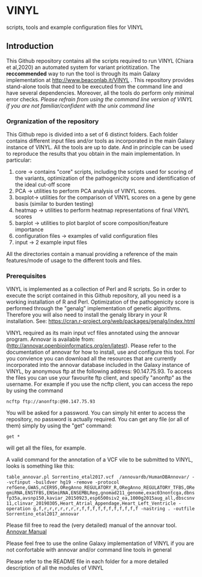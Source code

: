 # VINYL
scripts, tools and example configuration files for VINYL
## Introduction
This Github repository contains all the scripts required to run VINYL (Chiara et al,2020) an automated system for variant priotitization. The **reccommended** way to run the tool is through its main Galaxy implementation at http://www.beaconlab.it/VINYL . This repository provides stand-alone tools that need to be executed from the command line and have several dependencies. Moreover, all the tools do perform only minimal error checks.
*Please refrain from using the command line version of VINYL if you are not familiar/confident with the unix command line* 

### Orgranization of the repository
This Github repo is divided into a set of 6 distinct folders. Each folder contains different input files and/or  tools as incorporated in the main Galaxy instance of VINYL. All the tools are up to date. And in principle can be used to reproduce the results that you obtain in the main implementation. In particular:

1. core -> contains "core" scripts, including the scripts used for scoring of the variants, optimization of the pathogenicity score and identification of the ideal cut-off score
2. PCA -> utilities to perform PCA analysis of VINYL scores.
3. boxplot-> utilities for the comparison of VINYL scores on a gene by gene basis (similar to burden testing)
4. heatmap -> utilities to perform heatmap representations of final VINYL scores
5. barplot -> utilities to plot barplot of score composition/feature importance
6. configuration files -> examples of valid configuration files
7. input -> 2 example input files

All the directories contain a manual providing a reference of the main features/mode of usage to the different tools and files.

### Prerequisites
VINYL is implemented as a collection of Perl and R scripts. So in order to execute the script contained in this Github repository, all you need is a working installation of R and Perl. Optimization of the pathogenicity score is performed through the "genalg" implementation of genetic algorithms. Therefore you will also need to install the genalg library in your R installation. 
See: https://cran.r-project.org/web/packages/genalg/index.html

VINYL required as its main input vcf files annotated using the annovar program. Annovar is available from:  (http://annovar.openbioinformatics.org/en/latest). 
Please refer to the documentation of annovar for how to install, use and configure this tool. For you convience you can download all the resources that are currently incorporated into the annovar database included in the Galaxy instance of VINYL, by anonymous ftp at the following address: 90.147.75.93. To access the files you can use your favourite ftp client, and specify "anonftp" as the username. For example if you use the ncftp client, you can access the repo by using the command

`ncftp ftp://anonftp:@90.147.75.93` 

You will be asked for a password.  You can simply hit enter to access the repository, no password is actually required. You can get any file (or all of them) simply by using the "get" command:

`get *`

will get all the files, for example.

A valid command for the annotation of a VCF vile to be submitted to VINYL, looks is something like this:

`table_annovar.pl Sorrentino_etal2017.vcf  /annovardb/HumanDBAnnovar/ --vcfinput -buildver hg19 -remove -protocol refGene,GWAS,nCER95,ORegAnno_REGULATORY_R,ORegAnno_REGULATORY_TFBS,ORegmiRNA,ENSTFBS,ENSmiRNA,ENSEMBLReg,gnomad211_genome,exac03nontcga,dbnsfp35a,avsnp150,kaviar_20150923,esp6500siv2_ea,1000g2015aug_all,dbscsnv11,clinvar_20190305,Heart_Atrial_Appendage,Heart_Left_Ventricle -operation g,f,r,r,r,r,r,r,r,f,f,f,f,f,f,f,f,f,f,f -nastring . -outfile Sorrentino_etal2017_annovar`

Please fill free to read the (very detailed) manual of the annovar tool. [Annovar Manual](https://doc-openbio.readthedocs.io/projects/annovar/en/latest/user-guide/startup/,"Annovar")

Please feel free to use the online Galaxy implementation of VINYL if you are not confortable with annovar and/or command line tools in general

Please refer to the README file in each folder for a more detailed description of all the modules of VINYL
